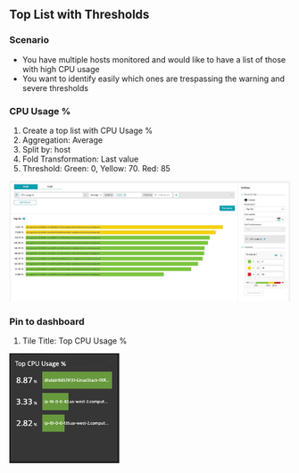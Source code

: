 ## Top List with Thresholds

### Scenario
- You have multiple hosts monitored and would like to have a list of those with high CPU usage
- You want to identify easily which ones are trespassing the warning and severe thresholds

### CPU Usage %
1. Create a top list with CPU Usage %
2. Aggregation: Average
3. Split by: host
4. Fold Transformation: Last value
5. Threshold: Green: 0, Yellow: 70. Red: 85

![topcpuexplorer](../../../assets/images/topcpuexplorer.png)

### Pin to dashboard
1. Tile Title: Top CPU Usage %

![topcputile](../../../assets/images/topcputile.png)
